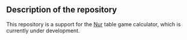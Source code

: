 ##  Description of the repository

This repository is a support for the [Nur](https://stivenreyesdesign.wixsite.com/nur-juego-de-rol) table game calculator, 
which is currently under development.
